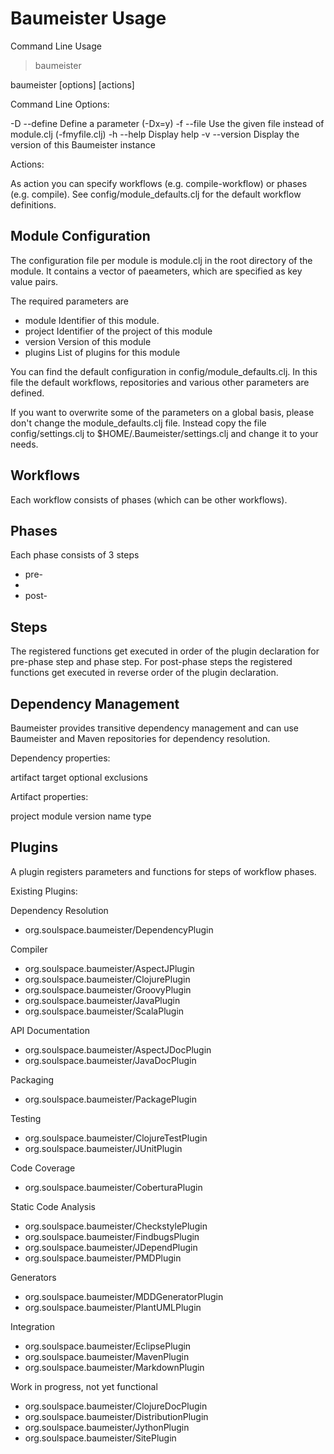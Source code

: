 Baumeister Usage
================

Command Line Usage

> baumeister 

baumeister [options] [actions]

Command Line Options:

-D	--define	Define a parameter (-Dx=y)
-f	--file		Use the given file instead of module.clj (-fmyfile.clj)
-h	--help		Display help
-v	--version	Display the version of this Baumeister instance

Actions:

As action you can specify workflows (e.g. compile-workflow) or phases (e.g. compile).
See config/module_defaults.clj for the default workflow definitions.

Module Configuration
--------------------

The configuration file per module is module.clj in the root directory of the module.
It contains a vector of paeameters, which are specified as key value pairs.

The required parameters are 

 * module	Identifier of this module.
 * project	Identifier of the project of this module
 * version	Version of this module
 * plugins 	List of plugins for this module

You can find the default configuration in config/module_defaults.clj.
In this file the default workflows, repositories and various other
parameters are defined.

If you want to overwrite some of the parameters on a global basis,
please don't change the module_defaults.clj file. Instead copy the
file config/settings.clj to $HOME/.Baumeister/settings.clj and change
it to your needs.

Workflows
---------
Each workflow consists of phases (which can be other workflows).

Phases
------
Each phase consists of 3 steps
 * pre-<phase-name>
 * <phase-name>
 * post-<phase-name>

Steps
-----
The registered functions get executed in order of the plugin declaration for pre-phase step and phase step. For post-phase steps the registered functions get executed in reverse order of the plugin declaration.


Dependency Management
---------------------
Baumeister provides transitive dependency management and can use Baumeister and Maven repositories for dependency resolution.

Dependency properties:

artifact target optional exclusions

Artifact properties:

project module version name type

Plugins
-------
A plugin registers parameters and functions for steps of workflow phases.

Existing Plugins:

Dependency Resolution
 * org.soulspace.baumeister/DependencyPlugin

Compiler
 * org.soulspace.baumeister/AspectJPlugin
 * org.soulspace.baumeister/ClojurePlugin
 * org.soulspace.baumeister/GroovyPlugin
 * org.soulspace.baumeister/JavaPlugin
 * org.soulspace.baumeister/ScalaPlugin

API Documentation
 * org.soulspace.baumeister/AspectJDocPlugin
 * org.soulspace.baumeister/JavaDocPlugin

Packaging
 * org.soulspace.baumeister/PackagePlugin

Testing
 * org.soulspace.baumeister/ClojureTestPlugin
 * org.soulspace.baumeister/JUnitPlugin

Code Coverage
 * org.soulspace.baumeister/CoberturaPlugin

Static Code Analysis
 * org.soulspace.baumeister/CheckstylePlugin
 * org.soulspace.baumeister/FindbugsPlugin
 * org.soulspace.baumeister/JDependPlugin
 * org.soulspace.baumeister/PMDPlugin

Generators
 * org.soulspace.baumeister/MDDGeneratorPlugin
 * org.soulspace.baumeister/PlantUMLPlugin

Integration
 * org.soulspace.baumeister/EclipsePlugin
 * org.soulspace.baumeister/MavenPlugin
 * org.soulspace.baumeister/MarkdownPlugin

Work in progress, not yet functional
 * org.soulspace.baumeister/ClojureDocPlugin
 * org.soulspace.baumeister/DistributionPlugin
 * org.soulspace.baumeister/JythonPlugin
 * org.soulspace.baumeister/SitePlugin


